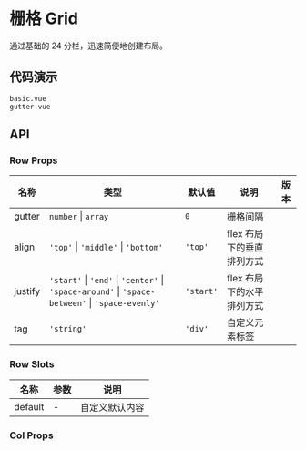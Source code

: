 <!--single-column-->

# 栅格 Grid
通过基础的 24 分栏，迅速简便地创建布局。

## 代码演示
```demo
basic.vue
gutter.vue
```

## API

### Row Props

| 名称 | 类型 | 默认值 | 说明 | 版本 |
| --- | --- | --- | --- | --- |
| gutter | `number` \| `array` | `0` | 栅格间隔 |  |
| align | `'top'` \| `'middle'` \| `'bottom'` | `'top'` | flex 布局下的垂直排列方式 | |
| justify | `'start'` \| `'end'` \| `'center'` \| `'space-around'` \| `'space-between'` \| `'space-evenly'` | `'start'` | flex 布局下的水平排列方式 | |
| tag | `'string'` | `'div'` | 自定义元素标签 | |

### Row Slots
| 名称 | 参数 | 说明 |
| --- | --- | --- |
| default | - | 自定义默认内容 |

### Col Props
